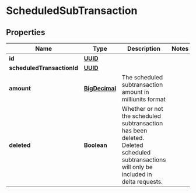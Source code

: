 
# ScheduledSubTransaction

## Properties
Name | Type | Description | Notes
------------ | ------------- | ------------- | -------------
**id** | [**UUID**](UUID.md) |  | 
**scheduledTransactionId** | [**UUID**](UUID.md) |  | 
**amount** | [**BigDecimal**](BigDecimal.md) | The scheduled subtransaction amount in milliunits format | 
**deleted** | **Boolean** | Whether or not the scheduled subtransaction has been deleted.  Deleted scheduled subtransactions will only be included in delta requests. | 



